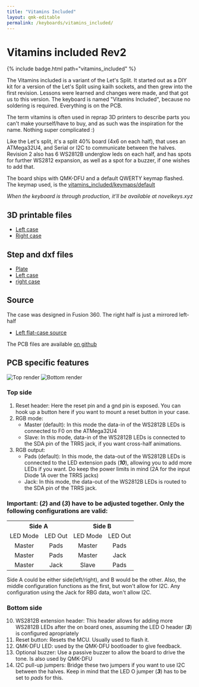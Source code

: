 ```yaml
---
title: "Vitamins Included"
layout: qmk-editable
permalink: /keyboards/vitamins_included/
---
```


# Vitamins included Rev2

{% include badge.html path="vitamins_included" %}

The Vitamins included is a variant of the Let's Split.
It started out as a DIY kit for a version of the Let's Split using kailh sockets,
and then grew into the first revision. Lessons were learned and changes were made, and that got us to this version. The keyboard is named "Vitamins Included", because no soldering is required. Everything is on the PCB. 

The term vitamins is often used in reprap 3D printers to describe parts you can't make yourself/have to buy, and as such was the inspiration for the name. Nothing super complicated :)

Like the Let's split, it's a split 40% board (4x6 on each half), that uses an ATMega32U4, and Serial or I2C to communicate between the halves.
Revision 2 also has 6 WS2812B underglow leds on each half, and has spots for further WS2812 expansion, as well as a spot for a buzzer, if one wishes to add that.

The board ships with QMK-DFU and a default QWERTY keymap flashed.  
The keymap used, is the [vitamins_included/keymaps/default](https://github.com/qmk/qmk_firmware/tree/master/keyboards/vitamins_included/keymaps/default)

*When the keyboard is through production, it'll be available at novelkeys.xyz*

## 3D printable files

* [Left case](3d/flat/1.5mm_plate/case-left-FDM.stl)
* [Right case](3d/flat/1.5mm_plate/case-right-FDM.stl)

## Step and dxf files

* [Plate](3d/flat/plate.dxf)
* [Left case](3d/flat/1.5mm_plate/case-left.step)
* [right case](3d/flat/1.5mm_plate/case-right.step)

## Source
The case was designed in Fusion 360. The right half is just a mirrored left-half

* [Left flat-case source](https://a360.co/2IwRsjE)

The PCB files are available [on github](https://github.com/Duckle29/Vitamins-included/)

## PCB specific features

![Top render](images/top.png)
![Bottom render](images/bot.png)

### Top side

1. Reset header: Here the reset pin and a gnd pin is exposed. You can hook up a button here if you want to mount a reset button in your case.
2. RGB mode:
   * Master (default): In this mode the data-in of the WS2812B LEDs is connected to F0 on the ATMega32U4
   * Slave: In this mode, data-in of the WS2812B LEDs is connected to the SDA pin of the TRRS jack, if you want cross-half animations.
3. RGB output:
   * Pads (default): In this mode, the data-out of the WS2812B LEDs is connected to the LED extension pads (**_10_**), allowing you to add more LEDs if you want. Do keep the power limits in mind (2A for the input Diode 1A over the TRRS jacks)
   * Jack: In this mode, the data-out of the WS2812B LEDs is routed to the SDA pin of the TRRS jack.

### Important: (**_2_**) and (**_3_**) have to be adjusted together. Only the following configurations are valid:

<table>
  <tr>
    <th style="text-align:center" colspan="2">Side A</th>
    <th style="text-align:center" colspan="2">Side B</th>
  </tr>
  <tr>
    <td style="text-align:center">LED Mode</td>
    <td style="text-align:center">LED Out</td>
    <td style="text-align:center">LED Mode</td>
    <td style="text-align:center">LED Out</td>
  </tr>
  <tr>
    <td style="text-align:center">Master</td>
    <td style="text-align:center">Pads</td>
    <td style="text-align:center">Master</td>
    <td style="text-align:center">Pads</td>
  </tr>
  <tr>
    <td style="text-align:center">Master</td>
    <td style="text-align:center">Pads</td>
    <td style="text-align:center">Master</td>
    <td style="text-align:center">Jack</td>
  </tr>
  <tr>
    <td style="text-align:center">Master</td>
    <td style="text-align:center">Jack</td>
    <td style="text-align:center">Slave</td>
    <td style="text-align:center">Pads</td>
  </tr>
</table>

Side A could be either side(left/right), and B would be the other.
Also, the middle configuration functions as the first, but won't allow for I2C.
Any configuration using the Jack for RBG data, won't allow I2C.

### Bottom side

 10. WS2812B extension header: This header allows for adding more WS2812B LEDs after the on board ones, assuming the LED O header (**_3_**) is configured apropriately 
 11. Reset button: Resets the MCU. Usually used to flash it.
 12. QMK-DFU LED: used by the QMK-DFU bootloader to give feedback.
 13. Optional buzzer: Use a passive buzzer to allow the board to drive the tone. Is also used by QMK-DFU
 14. I2C pull-up jumpers: Bridge these two jumpers if you want to use I2C between the halves. Keep in mind that the LED O jumper (**_3_**) has to be set to _pads_ for this.
